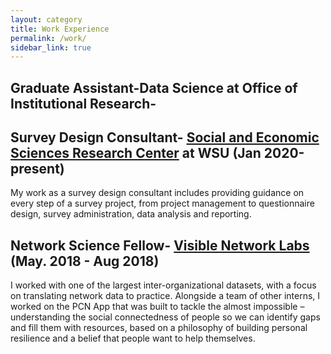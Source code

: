 ```yaml
---
layout: category
title: Work Experience
permalink: /work/
sidebar_link: true
---
```


## Graduate Assistant-Data Science at Office of Institutional Research- 

## Survey Design Consultant- [Social and Economic Sciences Research Center](https://sesrc.wsu.edu/) at WSU (Jan 2020-present) 

My work as a survey design consultant includes providing guidance on every step of a survey project, from project management to questionnaire design, survey administration, data analysis and reporting. 

## Network Science Fellow- [Visible Network Labs](https://visiblenetworklabs.com/network-science-fellowship/) (May. 2018 - Aug 2018)

I worked with one of the largest inter-organizational datasets, with a focus on translating network data to practice. Alongside a team of other interns, I worked on the PCN App that was built to tackle the almost impossible – understanding the social connectedness of people so we can identify gaps and fill them with resources, based on a philosophy of building personal resilience and a belief that people want to help themselves. 



